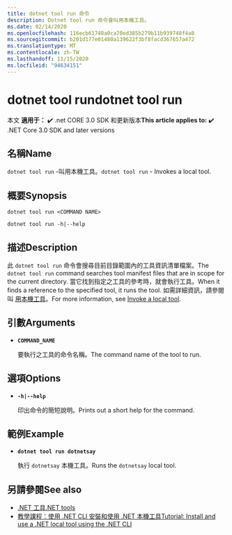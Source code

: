 ```yaml
---
title: dotnet tool run 命令
description: Dotnet tool run 命令會叫用本機工具。
ms.date: 02/14/2020
ms.openlocfilehash: 116ecb61748a0ca70ed385b279b11b939748f4a8
ms.sourcegitcommit: b201d177e01480a139622f3bf8facd367657a472
ms.translationtype: MT
ms.contentlocale: zh-TW
ms.lasthandoff: 11/15/2020
ms.locfileid: "94634151"
---
```

# <a name="dotnet-tool-run"></a><span data-ttu-id="f5426-103">dotnet tool run</span><span class="sxs-lookup"><span data-stu-id="f5426-103">dotnet tool run</span></span>

<span data-ttu-id="f5426-104">本文 **適用于：** ✔️ .net CORE 3.0 SDK 和更新版本</span><span class="sxs-lookup"><span data-stu-id="f5426-104">**This article applies to:** ✔️ .NET Core 3.0 SDK and later versions</span></span>

## <a name="name"></a><span data-ttu-id="f5426-105">名稱</span><span class="sxs-lookup"><span data-stu-id="f5426-105">Name</span></span>

<span data-ttu-id="f5426-106">`dotnet tool run` -叫用本機工具。</span><span class="sxs-lookup"><span data-stu-id="f5426-106">`dotnet tool run` - Invokes a local tool.</span></span>

## <a name="synopsis"></a><span data-ttu-id="f5426-107">概要</span><span class="sxs-lookup"><span data-stu-id="f5426-107">Synopsis</span></span>

```dotnetcli
dotnet tool run <COMMAND NAME>

dotnet tool run -h|--help
```

## <a name="description"></a><span data-ttu-id="f5426-108">描述</span><span class="sxs-lookup"><span data-stu-id="f5426-108">Description</span></span>

<span data-ttu-id="f5426-109">此 `dotnet tool run` 命令會搜尋目前目錄範圍內的工具資訊清單檔案。</span><span class="sxs-lookup"><span data-stu-id="f5426-109">The `dotnet tool run` command searches tool manifest files that are in scope for the current directory.</span></span> <span data-ttu-id="f5426-110">當它找到指定之工具的參考時，就會執行工具。</span><span class="sxs-lookup"><span data-stu-id="f5426-110">When it finds a reference to the specified tool, it runs the tool.</span></span> <span data-ttu-id="f5426-111">如需詳細資訊，請參閱叫 [用本機工具](global-tools.md#invoke-a-local-tool)。</span><span class="sxs-lookup"><span data-stu-id="f5426-111">For more information, see [Invoke a local tool](global-tools.md#invoke-a-local-tool).</span></span>

## <a name="arguments"></a><span data-ttu-id="f5426-112">引數</span><span class="sxs-lookup"><span data-stu-id="f5426-112">Arguments</span></span>

- **`COMMAND_NAME`**

  <span data-ttu-id="f5426-113">要執行之工具的命令名稱。</span><span class="sxs-lookup"><span data-stu-id="f5426-113">The command name of the tool to run.</span></span>

## <a name="options"></a><span data-ttu-id="f5426-114">選項</span><span class="sxs-lookup"><span data-stu-id="f5426-114">Options</span></span>

- **`-h|--help`**

  <span data-ttu-id="f5426-115">印出命令的簡短說明。</span><span class="sxs-lookup"><span data-stu-id="f5426-115">Prints out a short help for the command.</span></span>

## <a name="example"></a><span data-ttu-id="f5426-116">範例</span><span class="sxs-lookup"><span data-stu-id="f5426-116">Example</span></span>

- **`dotnet tool run dotnetsay`**

  <span data-ttu-id="f5426-117">執行 `dotnetsay` 本機工具。</span><span class="sxs-lookup"><span data-stu-id="f5426-117">Runs the `dotnetsay` local tool.</span></span>

## <a name="see-also"></a><span data-ttu-id="f5426-118">另請參閱</span><span class="sxs-lookup"><span data-stu-id="f5426-118">See also</span></span>

- [<span data-ttu-id="f5426-119">.NET 工具</span><span class="sxs-lookup"><span data-stu-id="f5426-119">.NET tools</span></span>](global-tools.md)
- [<span data-ttu-id="f5426-120">教學課程：使用 .NET CLI 安裝和使用 .NET 本機工具</span><span class="sxs-lookup"><span data-stu-id="f5426-120">Tutorial: Install and use a .NET local tool using the .NET CLI</span></span>](local-tools-how-to-use.md)
